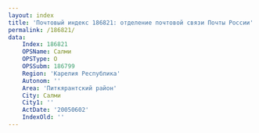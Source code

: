 ```yaml
---
layout: index
title: 'Почтовый индекс 186821: отделение почтовой связи Почты России'
permalink: /186821/
data:
    Index: 186821
    OPSName: Салми
    OPSType: О
    OPSSubm: 186799
    Region: 'Карелия Республика'
    Autonom: ''
    Area: 'Питкярантский район'
    City: Салми
    City1: ''
    ActDate: '20050602'
    IndexOld: ''
---
```

